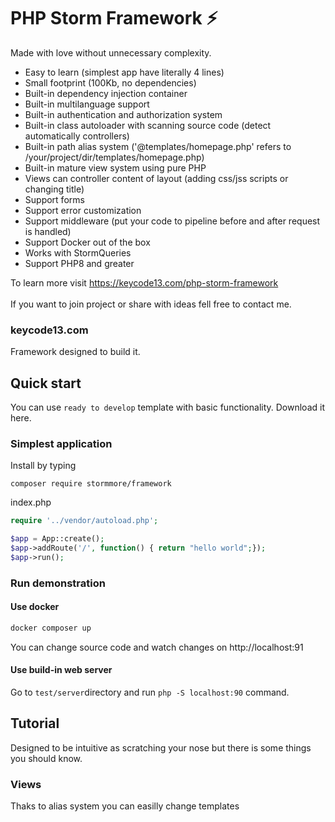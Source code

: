 # PHP Storm Framework &#9889;

Made with love without unnecessary complexity. 

- Easy to learn (simplest app have literally 4 lines)
- Small footprint (100Kb, no dependencies)
- Built-in dependency injection container
- Built-in multilanguage support
- Built-in authentication and authorization system
- Built-in class autoloader with scanning source code (detect automatically controllers)
- Built-in path alias system ('@templates/homepage.php' refers to /your/project/dir/templates/homepage.php)
- Built-in mature view system using pure PHP
- Views can controller content of layout (adding css/jss scripts or changing title)
- Support forms 
- Support error customization
- Support middleware (put your code to pipeline before and after request is handled)
- Support Docker out of the box
- Works with StormQueries
- Support PHP8 and greater

To learn more visit https://keycode13.com/php-storm-framework \
\
If you want to join project or share with ideas fell free to contact me. 

### keycode13.com

Framework designed to build it. 

## Quick start

You can use `ready to develop` template with basic functionality. Download it here.

### Simplest application
Install by typing
```
composer require stormmore/framework
```
index.php
```php
require '../vendor/autoload.php';

$app = App::create();
$app->addRoute('/', function() { return "hello world";});
$app->run();
```

### Run demonstration

#### Use docker

```php
docker composer up
```

You  can change source code and watch changes on http://localhost:91

#### Use build-in web server
Go to `test/server`directory and run `php -S localhost:90` command.

## Tutorial
Designed to be intuitive as scratching your nose but there is some things you should know.

### Views

Thaks to alias system you can easilly change templates

